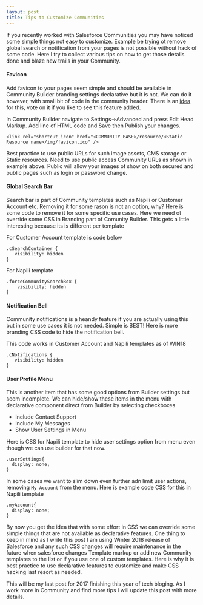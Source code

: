 ```yaml
---
layout: post
title: Tips to Customize Communities
---
```


If you recently worked with Salesforce Communities you may have noticed some simple things not easy to customize. Example be trying ot remove global search or notification from your pages is not possible without hack of some code. Here I try to collect various tips on how to get those details done and blaze new trails in your Community.

#### Favicon
Add favicon to your pages seem simple and should be available in Community Builder branding settings declarative but it is not. We can do it however, with small bit of code in the community header.
There is an [idea](https://success.salesforce.com/ideaView?id=0873A000000TtX7QAK) for this, vote on it if you like to see this feature added.

In Community Builder navigate to Settings->Advanced and press Edit Head Markup. Add line of HTML code and Save then Publish your changes.

```
<link rel="shortcut icon" href="<COMMUNITY BASE>/resource/<Static Resource name>/img/favicon.ico" />
```
Best practice to use public URLs for such image assets, CMS storage or Static resources. Need to use public access Community URLs as shown in example above. Public will allow your images ot show on both secured and public pages such as login or password change.

#### Global Search Bar

Search bar is part of Community templates such as Napili or Customer Account etc. Removing it for some rason is not an option, why? Here is some code to remove it for some specific use cases.
Here we need ot override some CSS in Branding part of Comunity Builder. This gets a little interesting because its is different per template

For Customer Account template is code below

```
.cSearchContainer {
   visibility: hidden
}
```

For Napili template

```
.forceCommunitySearchBox {
    visibility: hidden
}
```

#### Notification Bell

Community notifications is a heandy feature if you are actually using this but in some use cases it is not needed. Simple is BEST! Here is more branding CSS code to hide the notification bell.

This code works in Customer Account and Napili templates as of WIN18

```
.cNotifications {
   visibility: hidden
}
```

#### User Profile Menu

This is another item that has some good options from Builder settings but seem incomplete. We can hide/show these items in the menu with declarative component direct from Builder by selecting checkboxes

+ Include Contact Support
+ Include My Messages
+ Show User Settings in Menu

Here is CSS for Napili template to hide user settings option from menu even though we can use builder for that now.

```
.userSettings{
  display: none;  
}
```

In some cases we want to slim down even further adn limit user actions, removing `My Account` from the menu.
Here is example code CSS for this in Napili template

```
.myAccount{
  display: none;  
}
```

By now you get the idea that with some effort in CSS we can override some simple things that are not available as declarative features. One thing to keep in mind as I write this post I am using Winter 2018 release of Salesforce and any such CSS changes will require maintenance in the future when salesforce changes Template markup or add new Community templates to the list or if you use one of custom templates. Here is why it is best practice to use declarative features to customize and make CSS hacking last resort as needed.

This will be my last post for 2017 finishing this year of tech bloging. As I work more in Community and find more tips I will update this post with more details.
